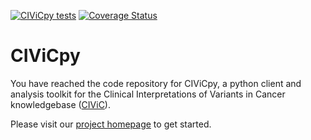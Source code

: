 [![CIViCpy tests](https://github.com/griffithlab/civicpy/actions/workflows/tests.yml/badge.svg)](https://github.com/griffithlab/civicpy/actions/workflows/tests.yml) [![Coverage Status](https://coveralls.io/repos/github/griffithlab/civicpy/badge.svg?branch=master)](https://coveralls.io/github/griffithlab/civicpy?branch=master)

# CIViCpy
You have reached the code repository for CIViCpy, a python client and analysis toolkit for
 the Clinical Interpretations of Variants in Cancer knowledgebase ([CIViC](https://civicdb.org)).
 
 Please visit our [project homepage](http://civicpy.org) to get started.

